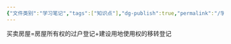 ```yaml
---
{"文件类别":"学习笔记","tags":["知识点"],"dg-publish":true,"permalink":"/学习笔记studyup/知识点cheese/建设用地使用权/","dgPassFrontmatter":true,"created":"2024-10-16T18:57:11.650+08:00","updated":"2024-10-16T18:57:41.927+08:00"}
---
```


买卖房屋=房屋所有权的过户登记+建设用地使用权的移转登记